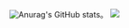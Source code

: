 ![Anurag's GitHub stats](https://github-readme-stats.vercel.app/api?username=JackChengD&count_private=true&show_icons=true&theme=dark)。
![](https://komarev.com/ghpvc/?username=JackChengD)
